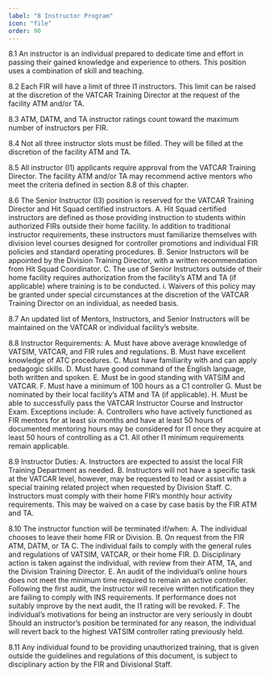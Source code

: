 ```yaml
---
label: "8 Instructor Program"
icon: "file"
order: 90
---
```


8.1 An instructor is an individual prepared to dedicate time and effort in passing their gained knowledge and experience to others. This position uses a combination of skill and teaching.

8.2 Each FIR will have a limit of three I1 instructors. This limit can be raised at the discretion of the VATCAR Training Director at the request of the facility ATM and/or TA.

8.3 ATM, DATM, and TA instructor ratings count toward the maximum number of instructors per FIR.

8.4 Not all three instructor slots must be filled. They will be filled at the discretion of the facility ATM and TA.

8.5 All instructor (I1) applicants require approval from the VATCAR Training Director. The facility ATM and/or TA may recommend active mentors who meet the criteria defined in section 8.8 of this chapter.

8.6 The Senior Instructor (I3) position is reserved for the VATCAR Training Director and Hit Squad certified instructors.
A. Hit Squad certified instructors are defined as those providing instruction to students within authorized FIRs outside their home facility. In addition to traditional instructor requirements, these instructors must familiarize themselves with division level courses designed for controller promotions and individual FIR policies and standard operating procedures.
B. Senior Instructors will be appointed by the Division Training Director, with a written recommendation from Hit Squad Coordinator.
C. The use of Senior Instructors outside of their home facility requires authorization from the facility’s ATM and TA (if applicable) where training is to be conducted.
i. Waivers of this policy may be granted under special circumstances at the discretion of the VATCAR Training Director on an individual, as needed basis.

8.7 An updated list of Mentors, Instructors, and Senior Instructors will be maintained on the VATCAR or individual facility’s website.

8.8 Instructor Requirements:
A. Must have above average knowledge of VATSIM, VATCAR, and FIR rules and regulations.
B. Must have excellent knowledge of ATC procedures.
C. Must have familiarity with and can apply pedagogic skills.
D. Must have good command of the English language, both written and spoken.
E. Must be in good standing with VATSIM and VATCAR.
F. Must have a minimum of 100 hours as a C1 controller
G. Must be nominated by their local facility’s ATM and TA (if applicable).
H. Must be able to successfully pass the VATCAR Instructor Course and Instructor Exam.
Exceptions include:
A. Controllers who have actively functioned as FIR mentors for at least six months and have at least 50 hours of documented mentoring hours may be considered for I1 once they acquire at least 50 hours of controlling as a C1. All other I1 minimum requirements remain applicable.

8.9 Instructor Duties:
A. Instructors are expected to assist the local FIR Training Department as needed.
B. Instructors will not have a specific task at the VATCAR level, however, may be requested to lead or assist with a special training related project when requested by Division Staff.
C. Instructors must comply with their home FIR’s monthly hour activity requirements. This may be waived on a case by case basis by the FIR ATM and TA.

8.10 The instructor function will be terminated if/when:
A. The individual chooses to leave their home FIR or Division.
B. On request from the FIR ATM, DATM, or TA
C. The individual fails to comply with the general rules and regulations of VATSIM, VATCAR, or their home FIR.
D. Disciplinary action is taken against the individual, with review from their ATM, TA, and the Division Training Director.
E. An audit of the individual’s online hours does not meet the minimum time required to remain an active controller. Following the first audit, the instructor will receive written notification they are failing to comply with INS requirements. If performance does not suitably improve by the next audit, the I1 rating will be revoked.
F. The individual’s motivations for being an instructor are very seriously in doubt Should an instructor’s position be terminated for any reason, the individual will revert back to the highest VATSIM controller rating previously held.

8.11 Any individual found to be providing unauthorized training, that is given outside the guidelines and regulations of this document, is subject to disciplinary action by the FIR and Divisional Staff.